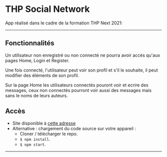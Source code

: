 # THP Social Network

App réalisé dans le cadre de la formation THP Next 2021: 

---

## Fonctionnalités 

Un utilisateur non enregistré ou non connecté ne pourra avoir accès qu'aux pages Home, Login et Register.

Une fois connecté, l'utilisateur peut voir son profil et s'il le souhaite, il peut modifier des éléments de son profil.

Sur la page Home les utilisateurs connectés pouront voir et ecrire des messages, ceux non connectés pourront voir aussi des messages mais sans le noms de leurs auteurs.

## Accès

- Site disponible à [cette adresse](https://thp-social-network-app.vercel.app/)
- Alternative : chargement du code source sur votre appareil :
  - Cloner / télécharger le repo.
  - `$ npm install`.
  - `$ npm start`.

---